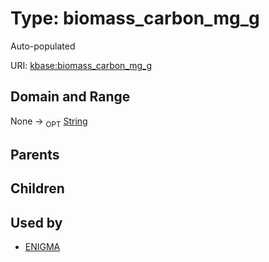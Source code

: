 
# Type: biomass_carbon_mg_g


Auto-populated

URI: [kbase:biomass_carbon_mg_g](http://kbase.us/biomass_carbon_mg_g)


## Domain and Range

None ->  <sub>OPT</sub> [String](types/String.md)

## Parents


## Children


## Used by

 * [ENIGMA](ENIGMA.md)
